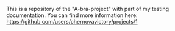 This is a repository of the "A-bra-project" with part of my testing documentation.
You can find more information here: https://github.com/users/chernovavictory/projects/1
